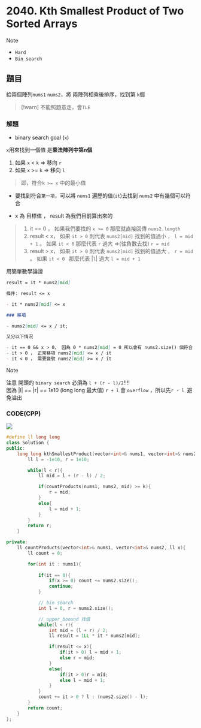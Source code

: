 # 2040. Kth Smallest Product of Two Sorted Arrays

>[!note]
>- `Hard`
>- `Bin search`

## 題目

給兩個陣列`nums1` `nums2`，將 兩陣列相乘後排序，找到第 `k`個

>[!warn]
> 不能照題意走，會`TLE`

### 解題

- binary search goal (`x`)

`x`用來找到一個值 是**乘法陣列中第n個**


1. 如果 `x` <  `k` => 移向 `r`
2. 如果 `x` >= `k` => 移向 `l`

> 即，符合`k >= x` 中的最小值

- 要找到符合`第一項`，可以將 `nums1` 遍歷的值(`it`)去找到 `nums2` 中有幾個可以符合

- x 為 目標值 ， result 為我們目前算出來的

>1. it == 0   ， 如果我們要找的 `x >= 0` 那麼就直接回傳 `nums2.length`
>2. result < x， 如果 `it > 0` 則代表 `nums2[mid]` 找到的值過小 ， `l = mid + 1` 。 如果 `it < 0` 那麼代表 `r` 過大 =>(往負數去找) `r = mid`
>3. result > x， 如果 `it > 0` 則代表 `nums2[mid]` 找到的值過大 ， `r = mid` 。 如果 `it < 0 ` 那麼代表 |`l`| 過大 `l = mid + 1`

用簡單數學論證

```md
result = it * nums2[mid]

條件: result <= x

- it * nums2[mid] <= x

### 移項

- nums2[mid] <= x / it;

又分以下情況

- it == 0 && x > 0， 因為 0 * nums2[mid] = 0 所以會有 nums2.size() 個符合
- it > 0 ， 正常移項 nums2[mid] <= x / it
- it < 0 ， 需要變號 nums2[mid] >= x / it
```

>[!note]
>注意 開頭的 `binary search` 必須為 `l + (r - l)/2`!!!!<br>
> 因為 |l| == |r| == 1e10 (long long 最大值) `r + l` 會 `overflow` ，所以先`r - l `避免溢出


### CODE(CPP)

![](https://image.fonwall.ru/o/wk/tohsaka-rin-fate-stay-night-wallpaper-shirou-emiya-other.jpeg)

```cpp
#define ll long long
class Solution {
public:
    long long kthSmallestProduct(vector<int>& nums1, vector<int>& nums2, long long k) {
        ll l = -1e10, r = 1e10;

        while(l < r){
            ll mid = l + (r - l) / 2;

            if(countProducts(nums1, nums2, mid) >= k){
                r = mid;
            }
            else{
                l = mid + 1;
            }
        }
        return r;
    }

private:
    ll countProducts(vector<int>& nums1, vector<int>& nums2, ll x){
        ll count = 0;

        for(int it : nums1){
            
            if(it == 0){
                if(x >= 0) count += nums2.size();
                continue;
            }

            // bin search
            int l = 0, r = nums2.size();

            // upper_boound 找值
            while(l < r){
                int mid = (l + r) / 2;
                ll result = 1LL * it * nums2[mid];

                if(result <= x){
                    if(it > 0) l = mid + 1;
                    else r = mid;
                }
                else{
                    if(it > 0)r = mid;
                    else l = mid + 1;
                }
            }
            count += it > 0 ? l : (nums2.size() - l);
        }
        return count;
    }
};
```
